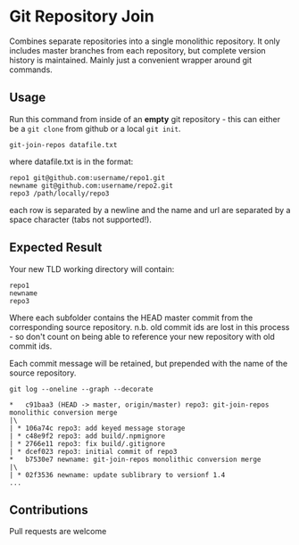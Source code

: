 # Git Repository Join

Combines separate repositories into a single monolithic repository. It only includes master branches from each repository, but complete version history is maintained. Mainly just a convenient wrapper around git commands.

## Usage

Run this command from inside of an **empty** git repository - this can either be a `git clone` from github or a local `git init`.

`git-join-repos datafile.txt`

where datafile.txt is in the format:

```
repo1 git@github.com:username/repo1.git
newname git@github.com:username/repo2.git
repo3 /path/locally/repo3
```

each row is separated by a newline and the name and url are separated by a space character (tabs not supported!).

## Expected Result

Your new TLD working directory will contain:

```
repo1
newname
repo3
```

Where each subfolder contains the HEAD master commit from the corresponding source repository. n.b. old commit ids are lost in this process - so don't count on being able to reference your new repository with old commit ids.

Each commit message will be retained, but prepended with the name of the source repository.

`git log --oneline --graph --decorate`

```
*   c91baa3 (HEAD -> master, origin/master) repo3: git-join-repos monolithic conversion merge
|\  
| * 106a74c repo3: add keyed message storage
| * c48e9f2 repo3: add build/.npmignore
| * 2766e11 repo3: fix build/.gitignore
| * dcef023 repo3: initial commit of repo3
*   b7530e7 newname: git-join-repos monolithic conversion merge
|\  
| * 02f3536 newname: update sublibrary to versionf 1.4
...
```

## Contributions

Pull requests are welcome
